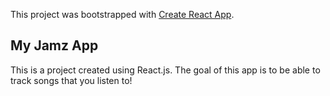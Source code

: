 This project was bootstrapped with [Create React App](https://github.com/facebook/create-react-app).

## My Jamz App

This is a project created using React.js.  The goal of this app is to be able to track songs that you listen to!

